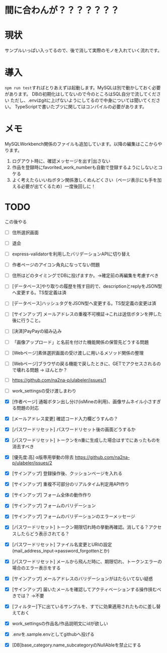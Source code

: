 # 間に合わんが？？？？？？？

# 現状
サンプルいっぱい入ってるので、後で消して実際のモノを入れていく流れです。 

# 導入
 `npm run test`すればとりあえずは起動します。MySQLは別で動かしておく必要があります。 
 DBの初期化はしてないので今のところはSQL自分で流してください 
 ただし、.envはgitに上げないようにしてるので中身については聞いてください。 
 TypeScriptで書いたブツに関してはコンパイルの必要があります。 

# メモ
MySQLWorkbench関係のファイルも追加しています。以降の編集はここからやります。
1. ログアウト時に、確認メッセージを出す|出さない
1. 作品を登録時にfavorited_work_numberも自動で登録するようにしないとコケる
1. よく考えたらいいねボタン関係激しくめんどくさい（ページ表示にも手を加える必要が出てくるため）一度後回しに！

# TODO

この後やる
- [ ] 住所選択画面
- [ ] 退会
- [ ] express-validatorを利用したバリデーションAPIに切り替え

- [ ] 作者ページのアイコン角丸になってない問題
- [ ] 住所はどのタイミングでDBに投げますか。→確定前の再編集を考慮すべき
- [ ] [データベース]やり取りの履歴を残す目的で、descriptionとreplyをJSON型へ変更する。TS型定義は済
- [ ] [データベース]ハッシュタグをJSON型へ変更する。TS型定義の変更は済
- [ ] [サインアップ] メールアドレスの重複不可検証→これは送信ボタンを押した後に行うこと。
- [ ] [決済]PayPayの組み込み
- [ ] 「画像アップロード」と名前を付けた機能関係の保管先どうする問題
- [ ] [Webページ]素体選択画面の受け渡しに用いるメソッド関係の整理
- [ ] [Webページ]ブラウザの戻る機能で戻したときに、GETでアクセスされるので壊れる問題 → ほんとか？
- [ ] https://github.com/na2na-p/ulabeler/issues/1
- [ ] work_settingsの受け渡しまわり
- [x] [作者ページ] 通報ボタン出し分け(isMineの利用)、画像サムネイル小さすぎる問題の対応
- [x] [メールアドレス変更] 確認コード入力欄どうすんの？
- [x] [パスワードリセット] パスワードリセット後の画面どうするか
- [x] [パスワードリセット] トークンをn重に生成した場合はすでにあったものを消去すべき
- [x] [優先度:高] α版専用挙動の除去 https://github.com/na2na-p/ulabeler/issues/2
- [x] [サインアップ] 登録操作後、クッションページを入れる
- [x] [サインアップ] 重複不可部分のリアルタイム判定用API作り
- [x] [サインアップ] フォーム全体の動作作り
- [x] [サインアップ] フォームのバリデーション
- [x] [サインアップ] フォームのバリデーションのエラーメッセージ
- [x] [パスワードリセット] トークン期限切れ時の挙動再確認。消してる？アクセスしたらどう表示されてる？
- [x] [パスワードリセット] ファイル名変更とURIの設定(mail_address_input→password_forgottenとか)
- [x] [パスワードリセット] メールから飛んだ時に、期限切れ、トークンエラーの場合のエラー表示をする
- [x] [サインアップ] メールアドレスのバリデーションがはたらいてない疑惑
- [x] [サインアップ] 届いたメールを確認してアクティベーションする操作挟むべきでは？ →不要
- [x] [フィルター]下に出ているサンプルを、すでに効果適用されたものに差し替えておく
- [x] work_settingsの作品名/作品説明文にidが欲しい
- [x] .envを.sample.envとしてgithubへ投げる
- [x] [DB]base_category.name_subcategoryのNullAbleを禁止にする
